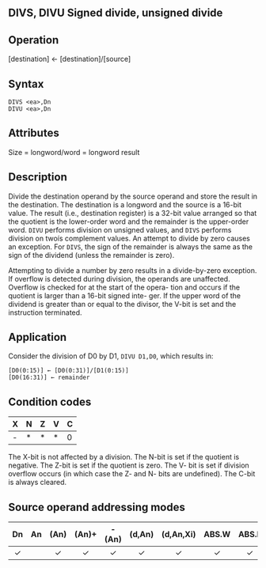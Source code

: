 ## DIVS, DIVU Signed divide, unsigned divide

## Operation
[destination] ← [destination]/[source]

## Syntax
```assembly
DIVS <ea>,Dn
DIVU <ea>,Dn
```

## Attributes
Size = longword/word = longword result

## Description
Divide the destination operand by the source operand and store
the result in the destination. The destination is a longword and
the source is a 16-bit value. The result (i.e., destination register) is
a 32-bit value arranged so that the quotient is the lower-order
word and the remainder is the upper-order word. `DIVU` performs
division on unsigned values, and `DIVS` performs division on twoís
complement values. An attempt to divide by zero causes an
exception. For `DIVS`, the sign of the remainder is always the same
as the sign of the dividend (unless the remainder is zero).

Attempting to divide a number by zero results in a divide-by-zero
exception. If overflow is detected during division, the operands
are unaffected. Overflow is checked for at the start of the opera-
tion and occurs if the quotient is larger than a 16-bit signed inte-
ger. If the upper word of the dividend is greater than or equal to
the divisor, the V-bit is set and the instruction terminated.

## Application
Consider the division of D0 by D1, `DIVU D1,D0`, which results in:

```
[D0(0:15)] ← [D0(0:31)]/[D1(0:15)]
[D0(16:31)] ← remainder
```

## Condition codes
|X|N|Z|V|C|
|--|--|--|--|--|
|-|*|*|*|0|

The X-bit is not affected by a division. The N-bit is set if the
quotient is negative. The Z-bit is set if the quotient is zero. The V-
bit is set if division overflow occurs (in which case the Z- and N-
bits are undefined). The C-bit is always cleared.

## Source operand addressing modes
|Dn|An|(An)|(An)+|-(An)|(d,An)|(d,An,Xi)|ABS.W|ABS.L|(d,PC)|(d,PC,Xn)|imm|
|:-:|:-:|:-:|:-:|:-:|:-:|:-:|:-:|:-:|:-:|:-:|:-:|
|✓||✓|✓|✓|✓|✓|✓|✓|✓|✓|✓|
